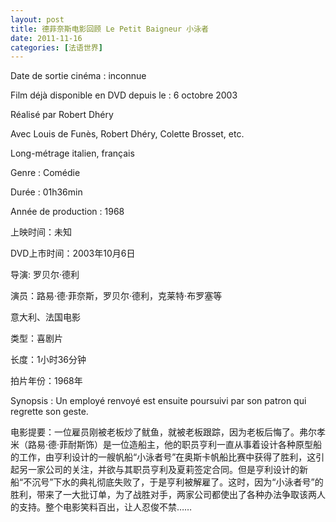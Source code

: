 ```yaml
---
layout: post
title: 德菲奈斯电影回顾 Le Petit Baigneur 小泳者
date: 2011-11-16
categories: [法语世界]  
---
```


Date de sortie cinéma : inconnue

Film déjà disponible en DVD depuis le : 6 octobre 2003

Réalisé par Robert Dhéry

Avec Louis de Funès, Robert Dhéry, Colette Brosset, etc.

Long-métrage italien, français

Genre : Comédie

Durée : 01h36min

Année de production : 1968

上映时间：未知

DVD上市时间：2003年10月6日

导演: 罗贝尔·德利

演员：路易·德·菲奈斯，罗贝尔·德利，克莱特·布罗塞等

意大利、法国电影

类型：喜剧片

长度：1小时36分钟

拍片年份：1968年

Synopsis : Un employé renvoyé est ensuite poursuivi par son patron qui regrette son geste.

电影提要：一位雇员刚被老板炒了鱿鱼，就被老板跟踪，因为老板后悔了。弗尔孝米（路易·德·菲耐斯饰）是一位造船主，他的职员亨利一直从事着设计各种原型船的工作，由亨利设计的一艘帆船“小泳者号”在奥斯卡帆船比赛中获得了胜利，这引起另一家公司的关注，并欲与其职员亨利及夏莉签定合同。但是亨利设计的新船“不沉号”下水的典礼彻底失败了，于是亨利被解雇了。这时，因为“小泳者号”的胜利，带来了一大批订单，为了战胜对手，两家公司都使出了各种办法争取该两人的支持。整个电影笑料百出，让人忍俊不禁……
